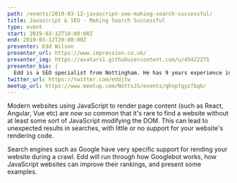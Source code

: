 ```yaml
---
path: /events/2019-03-12-javascript-seo-making-search-successful/
title: Javascript & SEO - Making Search Successful
type: event
start: 2019-03-12T18:00:00Z
end: 2019-03-12T20:00:00Z
presenter: Edd Wilson
presenter_url: https://www.impression.co.uk/
presenter_img: https://avatars1.githubusercontent.com/u/45422275
presenter_bio: |
  Edd is a SEO specialist from Nottingham. He has 9 years experience in helping websites succeed organic search and has been working for Impression (an award winning agency) for 4 years. Outside of SEO, you'll find Edd producing music, eating ramen and listening to podcasts.
twitter_url: https://twitter.com/eddjtw
meetup_url: https://www.meetup.com/NottsJS/events/qhnpfqyzfbqb/
---
```


Modern websites using JavaScript to render page content (such as React, Angular, Vue etc) are now so common that it's rare to find a website without at least some sort of JavaScript modifying the DOM. This can lead to unexpected results in searches, with little or no support for your website's rendering code.

Search engines such as Google have very specific support for rending your website during a crawl. Edd will run through how Googlebot works, how JavaScript websites can improve their rankings, and present some examples.

